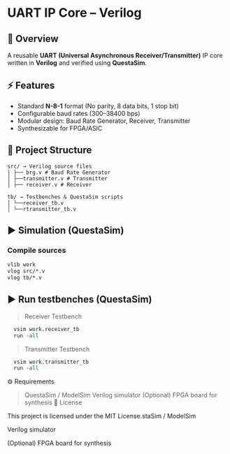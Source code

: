 # UART IP Core – Verilog

## 📖 Overview
A reusable **UART (Universal Asynchronous Receiver/Transmitter)** IP core written in **Verilog** and verified using **QuestaSim**.

## ⚡ Features
- Standard **N-8-1** format (No parity, 8 data bits, 1 stop bit)  
- Configurable baud rates (300–38400 bps)  
- Modular design: Baud Rate Generator, Receiver, Transmitter  
- Synthesizable for FPGA/ASIC  

## 📂 Project Structure
```
src/ → Verilog source files
│ ├── brg.v # Baud Rate Generator
│ ├──transmitter.v # Transmitter
│ ├── receiver.v # Receiver

tb/ → Testbenches & QuestaSim scripts
│ └──receiver_tb.v
│ └──rtransmitter_tb.v
```


## ▶️ Simulation (QuestaSim)

### Compile sources
```tcl
vlib work
vlog src/*.v
vlog tb/*.v

```
## ▶️ Run testbenches (QuestaSim)
  >Receiver Testbench
  ```tcl
    vsim work.receiver_tb
    run -all
```

  >Transmitter Testbench
  ```tcl
    vsim work.transmitter_tb
    run -all
  ```

⚙️ Requirements
  >QuestaSim / ModelSim
  >Verilog simulator
  >(Optional) FPGA board for synthesis
📜 License

This project is licensed under the MIT License.staSim / ModelSim

Verilog simulator

(Optional) FPGA board for synthesis
